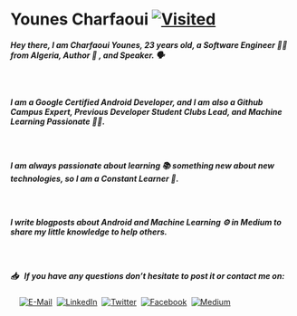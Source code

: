 # Younes Charfaoui [![Visited](http://hits.dwyl.com/Younes-Charfaoui/Younes-Charfaoui.svg)](http://hits.dwyl.com/Younes-Charfaoui/Younes-Charfaoui)

##### Hey there, I am Charfaoui Younes, 23 years old, a Software Engineer 👨‍🎓 from Algeria, Author 📄 , and Speaker. 🗣
<br/>

##### I am a Google Certified Android Developer, and I am also a Github Campus Expert, Previous Developer Student Clubs Lead, and Machine Learning Passionate 👨‍🔬.
<br/>

##### I am always passionate about learning 📚 something new about new technologies, so I am a Constant Learner 🚴.
<br/>

##### I write blogposts about Android and Machine Learning ⚙️ in Medium to share my little knowledge to help others.
<br/>

##### 📥 &nbsp; If you have any questions don’t hesitate to post it or contact me on:

&nbsp;&nbsp;&nbsp;&nbsp;[![E-Mail](https://github.com/Younes-Charfaoui/Younes-Charfaoui/blob/master/email.png)](mailto:mxcsyounes@gmail.com)&nbsp;&nbsp;[![LinkedIn](https://github.com/Younes-Charfaoui/Younes-Charfaoui/blob/master/linkedin.png)](https://www.linkedin.com/in/younes-charfaoui)&nbsp; [![Twitter](https://github.com/Younes-Charfaoui/Younes-Charfaoui/blob/master/twitter.png)](https://twitter.com/CharfaouiYounes)&nbsp;&nbsp;[![Facebook](https://github.com/Younes-Charfaoui/Younes-Charfaoui/blob/master/facebook.png)](https://www.facebook.com/mxcsyounes/)&nbsp;&nbsp;[![Medium](https://github.com/Younes-Charfaoui/Younes-Charfaoui/blob/master/medium.png)](https://www.medium.com/@mxcsyounes)
